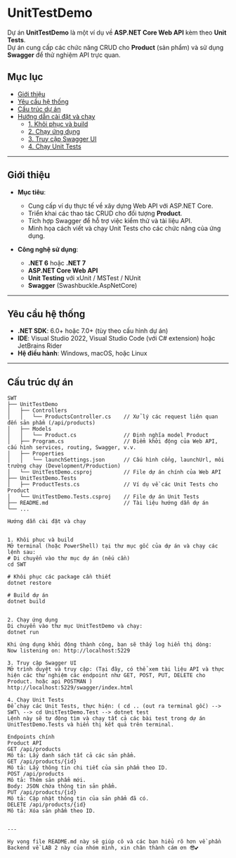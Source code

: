 # UnitTestDemo

Dự án **UnitTestDemo** là một ví dụ về **ASP.NET Core Web API** kèm theo **Unit Tests**.  
Dự án cung cấp các chức năng CRUD cho **Product** (sản phẩm) và sử dụng **Swagger** để thử nghiệm API trực quan.

## Mục lục
- [Giới thiệu](#giới-thiệu)
- [Yêu cầu hệ thống](#yêu-cầu-hệ-thống)
- [Cấu trúc dự án](#cấu-trúc-dự-án)
- [Hướng dẫn cài đặt và chạy](#hướng-dẫn-cài-đặt-và-chạy)
  - [1. Khôi phục và build](#1-khôi-phục-và-build)
  - [2. Chạy ứng dụng](#2-chạy-ứng-dụng)
  - [3. Truy cập Swagger UI](#3-truy-cập-swagger-ui)
  - [4. Chạy Unit Tests](#4-chạy-unit-tests)
---

## Giới thiệu

- **Mục tiêu**:  
  - Cung cấp ví dụ thực tế về xây dựng Web API với ASP.NET Core.
  - Triển khai các thao tác CRUD cho đối tượng **Product**.
  - Tích hợp Swagger để hỗ trợ việc kiểm thử và tài liệu API.
  - Minh họa cách viết và chạy Unit Tests cho các chức năng của ứng dụng.

- **Công nghệ sử dụng**:  
  - **.NET 6** hoặc **.NET 7**  
  - **ASP.NET Core Web API**  
  - **Unit Testing** với xUnit / MSTest / NUnit  
  - **Swagger** (Swashbuckle.AspNetCore)

---

## Yêu cầu hệ thống

- **.NET SDK**: 6.0+ hoặc 7.0+ (tùy theo cấu hình dự án)
- **IDE**: Visual Studio 2022, Visual Studio Code (với C# extension) hoặc JetBrains Rider
- **Hệ điều hành**: Windows, macOS, hoặc Linux

---

## Cấu trúc dự án

```plaintext
SWT
├── UnitTestDemo
│   ├── Controllers
│   │   └── ProductsController.cs    // Xử lý các request liên quan đến sản phẩm (/api/products)
│   ├── Models
│   │   └── Product.cs               // Định nghĩa model Product
│   ├── Program.cs                   // Điểm khởi động của Web API, cấu hình services, routing, Swagger, v.v.
│   ├── Properties
│   │   └── launchSettings.json      // Cấu hình cổng, launchUrl, môi trường chạy (Development/Production)
│   └── UnitTestDemo.csproj          // File dự án chính của Web API
├── UnitTestDemo.Tests
│   ├── ProductTests.cs              // Ví dụ về các Unit Tests cho Product
│   └── UnitTestDemo.Tests.csproj    // File dự án Unit Tests
├── README.md                        // Tài liệu hướng dẫn dự án
└── ...  

Hướng dẫn cài đặt và chạy


1. Khôi phục và build
Mở terminal (hoặc PowerShell) tại thư mục gốc của dự án và chạy các lệnh sau:
# Di chuyển vào thư mục dự án (nếu cần)
cd SWT

# Khôi phục các package cần thiết
dotnet restore

# Build dự án
dotnet build


2. Chạy ứng dụng
Di chuyển vào thư mục UnitTestDemo và chạy:
dotnet run 

Khi ứng dụng khởi động thành công, bạn sẽ thấy log hiển thị dòng:
Now listening on: http://localhost:5229

3. Truy cập Swagger UI
Mở trình duyệt và truy cập: (Tại đây, có thể xem tài liệu API và thực hiện các thử nghiệm các endpoint như GET, POST, PUT, DELETE cho Product. hoặc api POSTMAN ) 
http://localhost:5229/swagger/index.html

4. Chạy Unit Tests
Để chạy các Unit Tests, thực hiện: ( cd .. (out ra terminal gốc) -->  SWT\ --> cd UnitTestDemo.Test --> dotnet test
Lệnh này sẽ tự động tìm và chạy tất cả các bài test trong dự án UnitTestDemo.Tests và hiển thị kết quả trên terminal.

Endpoints chính
Product API
GET /api/products
Mô tả: Lấy danh sách tất cả các sản phẩm.
GET /api/products/{id}
Mô tả: Lấy thông tin chi tiết của sản phẩm theo ID.
POST /api/products
Mô tả: Thêm sản phẩm mới.
Body: JSON chứa thông tin sản phẩm.
PUT /api/products/{id}
Mô tả: Cập nhật thông tin của sản phẩm đã có.
DELETE /api/products/{id}
Mô tả: Xóa sản phẩm theo ID.


---

Hy vọng file README.md này sẽ giúp cô và các bạn hiểu rõ hơn về phần Backend về LAB 2 này của nhóm mình, xin chân thành cám ơn 😎💕


